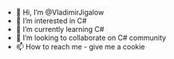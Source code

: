 - 👋 Hi, I’m @VladimirJigalow
- 👀 I’m interested in C#
- 🌱 I’m currently learning C#
- 💞️ I’m looking to collaborate on C# community
- 📫 How to reach me - give me a cookie 

<!---
VladimirJigalow/VladimirJigalow is a ✨ special ✨ repository because its `README.md` (this file) appears on your GitHub profile.
You can click the Preview link to take a look at your changes.
--->
